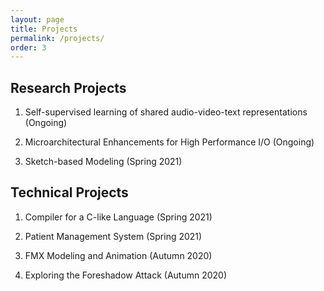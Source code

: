 ```yaml
---
layout: page
title: Projects
permalink: /projects/
order: 3
---
```


## Research Projects

1. Self-supervised learning of shared audio-video-text representations (Ongoing)


2. Microarchitectural Enhancements for High Performance I/O (Ongoing)


3. Sketch-based Modeling (Spring 2021)


## Technical Projects

1. Compiler for a C-like Language (Spring 2021)


2. Patient Management System (Spring 2021)

3. FMX Modeling and Animation (Autumn 2020)

4. Exploring the Foreshadow Attack (Autumn 2020)

